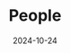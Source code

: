 ---
title: People
date: 2024-10-24

type: landing

sections:
  - block: people
    content:
      title: Members
      # Choose which groups/teams of users to display.
      #   Edit `user_groups` in each user's profile to add them to one or more of these groups.
      user_groups:
          # - Principal Investigators
          - Researchers
          - Grad Students
      sort_by: weight # Params.last_name
      sort_ascending: true
    design:
      show_interests: false
      show_role: false
      show_organizations: true
      show_social: false
---